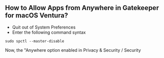 ## How to Allow Apps from Anywhere in Gatekeeper for macOS Ventura?


* Quit out of System Preferences
* Enter the following command syntax

```
sudo spctl --master-disable
```

Now, the "Anywhere option enabled in Privacy & Security / Security